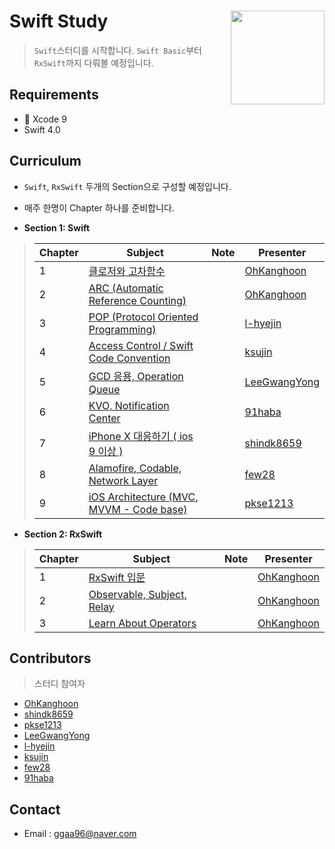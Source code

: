 # Swift Study <img src = "https://blog.tomasmahrik.com/wp-content/uploads/2015/06/swift.jpg" width = 150  align = right>

> `Swift`스터디를 시작합니다. `Swift Basic`부터 `RxSwift`까지 다뤄볼 예정입니다.



## Requirements

* 🔨  Xcode 9
* Swift 4.0



## Curriculum

*  `Swift`, `RxSwift` 두개의 Section으로 구성할 예정입니다.
* 매주 한명이 Chapter 하나를 준비합니다.



* **Section 1: Swift**

> | Chapter | Subject                                  | Note | Presenter                                |
> | ------- | ---------------------------------------- | ---- | ---------------------------------------- |
> | 1       | [클로저와 고차함수](https://github.com/OhKanghoon/SwiftStudy/blob/master/Closure_High_order_function.md) |      | [OhKanghoon](https://github.com/OhKanghoon) |
> | 2       | [ARC (Automatic Reference Counting)](https://github.com/OhKanghoon/SwiftStudy/blob/master/ARC.md)   |      | [OhKanghoon](https://github.com/OhKanghoon) |
> | 3       | [POP (Protocol Oriented Programming)](https://github.com/OhKanghoon/SwiftStudy/blob/master/POP.md)  |      | [l-hyejin](https://github.com/l-hyejin)  |
> | 4       | [Access Control / Swift Code Convention](https://github.com/OhKanghoon/SwiftStudy/blob/master/Access_control_Code_convention.md) |      | [ksujin](https://github.com/ksujin)      |
> | 5       | [GCD 응용, Operation Queue](https://github.com/OhKanghoon/SwiftStudy/blob/master/Concurrency%20Programming.md)              |      | [LeeGwangYong](https://github.com/LeeGwangYong) |
> | 6       | [KVO, Notification Center](https://github.com/OhKanghoon/SwiftStudy/blob/master/Notification%2C%20KVO.md)             |      | [91haba](https://github.com/91haba)      |
> | 7       | [iPhone X 대응하기 ( ios 9 이상 )](https://github.com/OhKanghoon/SwiftStudy/blob/master/iphoneX%20%EB%8C%80%EC%9D%91.md)           |      | [shindk8659](https://github.com/shindk8659) |
> | 8       | [Alamofire, Codable, Network Layer](https://github.com/OhKanghoon/SwiftStudy/blob/master/Alamofire_Codable.md)                |      | [few28](https://github.com/few28)        |
> | 9       | [iOS Architecture (MVC, MVVM - Code base)](https://github.com/OhKanghoon/SwiftStudy/blob/master/Architecture.md) |      | [pkse1213](https://github.com/pkse1213)  |



* **Section 2: RxSwift**

> | Chapter | Subject                                  | Note | Presenter                                |
> | ------- | ---------------------------------------- | ---- | ---------------------------------------- |
> | 1       | [RxSwift 입문](https://medium.com/@ggaa96/rxswift-1-rxswift-%EC%9E%85%EB%AC%B8-67bfdbd91969) |      | [OhKanghoon](https://github.com/OhKanghoon) |
> | 2       | [Observable, Subject, Relay](https://medium.com/@ggaa96/rxswift-2-observable-subject-relay-8fcd9b01913d) |      | [OhKanghoon](https://github.com/OhKanghoon) |
> | 3       | [Learn About Operators](https://medium.com/@ggaa96/rxswift-3-learn-about-operators-99bd1c44a5f9) |      | [OhKanghoon](https://github.com/OhKanghoon) |


## Contributors

> 스터디 참여자

* [OhKanghoon](https://github.com/OhKanghoon)
* [shindk8659](https://github.com/shindk8659)
* [pkse1213](https://github.com/pkse1213)
* [LeeGwangYong](https://github.com/LeeGwangYong)
* [l-hyejin](https://github.com/l-hyejin)
* [ksujin](https://github.com/ksujin)
* [few28](https://github.com/few28)
* [91haba](https://github.com/91haba)



## Contact

- Email : ggaa96@naver.com
